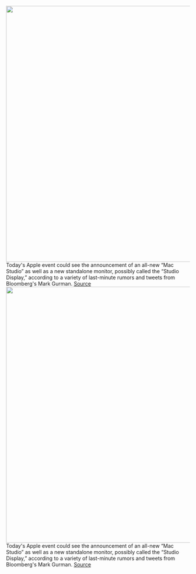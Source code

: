<img src='https://cdn.vox-cdn.com/thumbor/Pnc0Xs2S5FWg2TID1Mu5zmD6bpM=/0x0:6016x4016/1200x800/filters:focal(2527x1527:3489x2489)/cdn.vox-cdn.com/uploads/chorus_image/image/70592813/910723618.0.jpg' width='700px' /><br/>
Today's Apple event could see the announcement of an all-new “Mac Studio” as well as a new standalone monitor, possibly called the “Studio Display,” according to a variety of last-minute rumors and tweets from Bloomberg's Mark Gurman.
<a href='https://www.theverge.com/2022/3/8/22966832/apple-mac-studio-prodisplay-monitor-march-2022-event-iphone-se'> Source <a/><img src='https://cdn.vox-cdn.com/thumbor/Pnc0Xs2S5FWg2TID1Mu5zmD6bpM=/0x0:6016x4016/1200x800/filters:focal(2527x1527:3489x2489)/cdn.vox-cdn.com/uploads/chorus_image/image/70592813/910723618.0.jpg' width='700px' /><br/>
Today's Apple event could see the announcement of an all-new “Mac Studio” as well as a new standalone monitor, possibly called the “Studio Display,” according to a variety of last-minute rumors and tweets from Bloomberg's Mark Gurman.
<a href='https://www.theverge.com/2022/3/8/22966832/apple-mac-studio-prodisplay-monitor-march-2022-event-iphone-se'> Source <a/>